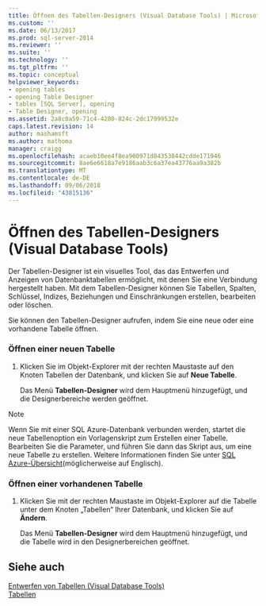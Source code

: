 ```yaml
---
title: Öffnen des Tabellen-Designers (Visual Database Tools) | Microsoft-Dokumentation
ms.custom: ''
ms.date: 06/13/2017
ms.prod: sql-server-2014
ms.reviewer: ''
ms.suite: ''
ms.technology: ''
ms.tgt_pltfrm: ''
ms.topic: conceptual
helpviewer_keywords:
- opening tables
- opening Table Designer
- tables [SQL Server], opening
- Table Designer, opening
ms.assetid: 2a8c0a59-71c4-4280-824c-2dc17999532e
caps.latest.revision: 14
author: mashamsft
ms.author: mathoma
manager: craigg
ms.openlocfilehash: acaeb10ee4f8ea900971d843538442cdde171946
ms.sourcegitcommit: 8ae6e6618a7e9186aab3c6a37ea43776aa9a382b
ms.translationtype: MT
ms.contentlocale: de-DE
ms.lasthandoff: 09/06/2018
ms.locfileid: "43815136"
---
```

# <a name="open-table-designer-visual-database-tools"></a>Öffnen des Tabellen-Designers (Visual Database Tools)
  Der Tabellen-Designer ist ein visuelles Tool, das das Entwerfen und Anzeigen von Datenbanktabellen ermöglicht, mit denen Sie eine Verbindung hergestellt haben. Mit dem Tabellen-Designer können Sie Tabellen, Spalten, Schlüssel, Indizes, Beziehungen und Einschränkungen erstellen, bearbeiten oder löschen.  
  
 Sie können den Tabellen-Designer aufrufen, indem Sie eine neue oder eine vorhandene Tabelle öffnen.  
  
### <a name="open-a-new-table"></a>Öffnen einer neuen Tabelle  
  
1.  Klicken Sie im Objekt-Explorer mit der rechten Maustaste auf den Knoten Tabellen der Datenbank, und klicken Sie auf **Neue Tabelle**.  
  
     Das Menü **Tabellen-Designer** wird dem Hauptmenü hinzugefügt, und die Designerbereiche werden geöffnet.  
  
> [!NOTE]  
>  Wenn Sie mit einer SQL Azure-Datenbank verbunden werden, startet die neue Tabellenoption ein Vorlagenskript zum Erstellen einer Tabelle. Bearbeiten Sie die Parameter, und führen Sie dann das Skript aus, um eine neue Tabelle zu erstellen. Weitere Informationen finden Sie unter [SQL Azure-Übersicht](http://go.microsoft.com/fwlink/?LinkId=163948)(möglicherweise auf Englisch).  
  
### <a name="open-an-existing-table"></a>Öffnen einer vorhandenen Tabelle  
  
1.  Klicken Sie mit der rechten Maustaste im Objekt-Explorer auf die Tabelle unter dem Knoten „Tabellen“ Ihrer Datenbank, und klicken Sie auf **Ändern**.  
  
     Das Menü **Tabellen-Designer** wird dem Hauptmenü hinzugefügt, und die Tabelle wird in den Designerbereichen geöffnet.  
  
## <a name="see-also"></a>Siehe auch  
 [Entwerfen von Tabellen &#40;Visual Database Tools&#41;](../ssms/visual-db-tools/visual-database-tools.md)   
 [Tabellen](../relational-databases/tables/tables.md)  
  
  
